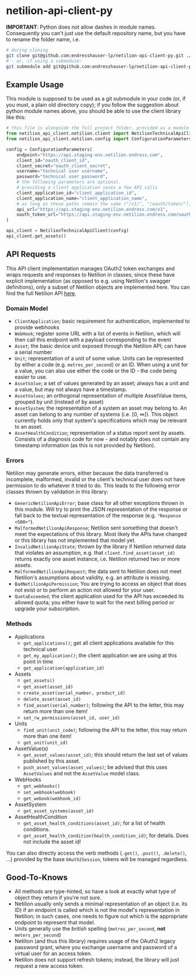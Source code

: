# netilion-api-client-py

**IMPORTANT**: Python does not allow dashes in module names. Consequently you can't just use the default repository name,
but you have to rename the folder name, i.e.

```bash
# during cloning
git clone git@github.com:endresshauser-lp/netilion-api-client-py.git ./netilion_api_client
# - or, if using a submodule:
git submodule add git@github.com:endresshauser-lp/netilion-api-client-py.git ./netilion_api_client
```

## Example Usage

This module is supposed to be used as a git submodule in your code (or, if you must, a plain old directory copy); if you
follow the suggestion about python module names above, you should be able to use the client library like this:

```python
# this file is alongside the full project folder, provided as a module named "netilion_api_client"
from netilion_api_client.netilion.client import NetilionTechnicalApiClient
from netilion_api_client.netilion.config import ConfigurationParameters

config = ConfigurationParameters(
    endpoint="https://api.staging-env.netilion.endress.com",
    client_id="oauth_client_id",
    client_secret="oauth_client_secret",
    username="technical user username",
    password="technical user password",
    # the following parameters are optional.
    # providing a client application saves a few API calls
    client_application_id="client_application_id",
    client_application_name="client_application_name",
    # as long as these paths remain the same ("/v1/", "/oauth/token/"), you don't need to provide these
    api_url="https://api.staging-env.netilion.endress.com/v1",
    oauth_token_url="https://api.staging-env.netilion.endress.com/oauth/token"
)

api_client = NetilionTechnicalApiClient(config)
api_client.get_assets()
```

## API Requests

This API client implementation manages OAuth2 token exchanges and wraps requests and responses to Netilion in classes; 
since these have explicit implementation (as opposed to e.g. using Netilion's swagger definitions), only a subset of 
Netilion objects are implemented here. You can find the full Netilion API [here](https://api.staging-env.netilion.endress.com/doc/v1/).

### Domain Model

- `ClientApplication`; basic requirement for authentication, implemented to provide webhooks
- `WebHook`; register some URL with a list of events in Netilion, which will then call this endpoint with a payload
   corresponding to the event
- `Asset`; the basic device unit exposed through the Netilion API; can have a serial number
- `Unit`; representation of a unit of some value. Units can be represented by either a code (e.g. `metres_per_second`) or 
   an ID. When using a unit for a value, you can also use either the code or the ID - the code being easier to use.
- `AssetValue`; a set of values generated by an asset; always has a unit and a value, but may not always have a timestamp.
- `AssetValues`; an orthogonal representation of multiple AssetValue items, grouped by unit (instead of by asset)
- `AssetSystem`; the representation of a system an asset may belong to. An asset can belong to any number of systems 
  (i.e. [0, ∞]). This object currently holds only that system's specifications which may be relevant to an asset.
- `AssetHealthCondition`; representation of a status report sent by assets. Consists of a diagnosis code for now - and 
   notably does not contain any timestamp information (as this is not provided by Netilion).

### Errors

Netilion may generate errors, either because the data transferred is incomplete, malformed, invalid or the client's
technical user does not have permission to do whatever it tried to do. This leads to the following error classes thrown
by validation in this library:

- `GenericNetilionApiError`; base class for all other exceptions thrown in this module. Will try to print the JSON
  representation of the response or fall back to the textual representation of the response (e.g. `"Response <500>"`).
- `MalformedNetilionApiResponse`; Netilion sent something that doesn't meet the expectations of this library. Most likely
  the APIs have changed or this library has not implemented that model yet.
- `InvalidNetilionApiState`; thrown by the library if Netilion returned data that violates an assumption, e.g. that
  `client.find_asset(asset_id)` returns exactly one asset instance, i.e. Netilion returned two or more assets.
- `MalformedNetilionApiRequest`; the data sent to Netilion does not meet Netilion's assumptions about validity, e.g. an
  attribute is missing.
- `BadNetilionApiPermission`; You are trying to access an object that does not exist or to perform an action not allowed
  for your user.
- `QuotaExceeded`; the client application used for the API has exceeded its allowed quota; you either have to wait for 
  the next billing period or upgrade your subscription.

### Methods

- Applications
  - `get_applications()`; get all client applications available for this technical user
  - `get_my_application()`; the client application we are using at this point in time
  - `get_application(application_id)`
- Assets
  - `get_assets()`
  - `get_asset(asset_id)`
  - `create_asset(serial_number, product_id)`
  - `delete_asset(asset_id)`
  - `find_asset(serial_number)`; following the API to the letter, this may return more than one item!
  - `set_rw_permissions(asset_id, user_id)`
- Units
  - `find_unit(unit_code)`; following the API to the letter, this may return more than one item!
  - `get_unit(unit_id)`
- AssetValue(s)
  - `get_asset_values(asset_id)`; this should return the last set of values published by this asset.
  - `push_asset_values(asset_values)`; be advised that this uses `AssetValues` and not the `AssetValue` model class.
- WebHooks
  - `get_webhooks()`
  - `set_webhook(webhook)`
  - `get_webook(webhook_id)`
- AssetSystem
  - `get_asset_systems(asset_id)`
- AssetHealthCondition
  - `get_asset_health_conditions(asset_id)`; for a list of health conditions.
  - `get_asset_health_condition(health_condition_id)`; for details. Does not include the asset id!
  
You can also directly access the verb methods (`.get()`, `.post()`, `.delete()`, ...) provided by the base `OAuth2Session`,
tokens will be managed regardless.

## Good-To-Knows

- All methods are type-hinted, so have a look at exactly what type of object they return if you're not sure.
- Netilion usually only sends a minimal representation of an object (i.e. its ID) if an endpoint is called which is not 
  the model's representation in Netilion; in such cases, one needs to figure out which is the appropriate endpoint to 
  represent that model.
- Units generally use the *british* spelling (`metres_per_second`, **not** `meters_per_second`)
- Netilion (and thus this library) requires usage of the OAuth2 legacy password grant, where you exchange username and
  password of a virtual user for an access token.
- Netilion does not support refresh tokens; instead, the library will just request a new access token.
